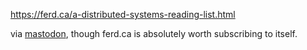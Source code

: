 https://ferd.ca/a-distributed-systems-reading-list.html

via [mastodon](https://elk.zone/hachyderm.io/@gvwilson@mastodon.social/112462681959958737), though ferd.ca is absolutely worth subscribing to itself.
